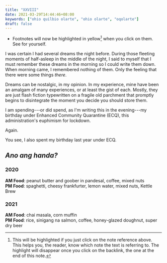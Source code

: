 ```yaml
---
title: "XXVIII"
date: 2021-03-29T14:44:46+08:00
keywords: ["ohio quilbio olarte", "ohio olarte", "oqolarte"]
draft: false
---
```

- Footnotes will now be highlighted in yellow[^try] when you click on them.
See for yourself.
[^try]: This will be highlighted if you just click on the note reference above.
This helps you, the reader, know which note the text is referring to.
The highlight will disappear once you click on the backlink, the one at the end of this note.

I was certain I had several dreams the night before.
During those fleeting moments of half-asleep in the middle of the night, I said to myself that I must remember these dreams in the morning so I could write them down.
When morning came, I remembered nothing of them.
Only the feeling that there were some things *there*.

Dreams can be nostalgic, in my opinion.
In my experience, mine have been an amalgam of many experiences, or at least the gist of each.
Mostly, they are just flash fiction typewritten on a fragile old parchment that promptly begins to disintegrate the moment you decide you should store them.

I am spending---or did spend, as I'm writing this in the evening---my birthday under Enhanced Community Quarantine (ECQ), this administration's euphimism for lockdown.

Again.

You see, I also spent my birthday last year under ECQ.

## *Ano ang handa?*

### 2020

**AM Food**: peanut butter and goober in pandesal, coffee, mixed nuts  
**PM Food**: spaghetti, cheesy frankfurter, lemon water, mixed nuts, Kettle Brew

### 2021

**AM Food**: chai masala, corn muffin  
**PM Food**: rice, sinigang na salmon, coffee, honey-glazed doughnut, super dry beer
